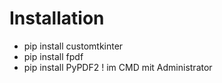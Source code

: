 # Installation
- pip install customtkinter
- pip install fpdf
- pip install PyPDF2
! im CMD mit Administrator
